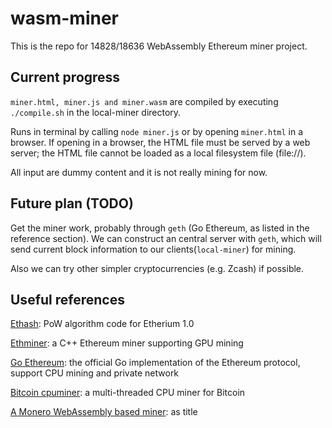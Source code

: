 # wasm-miner
This is the repo for 14828/18636 WebAssembly Ethereum miner project. 

## Current progress
`miner.html, miner.js and miner.wasm` are compiled by executing `./compile.sh` in the local-miner directory.

Runs in terminal by calling `node miner.js` or by opening `miner.html` in a browser. If opening in a browser, the HTML file must be served by a web server; the HTML file cannot be loaded as a local filesystem file (file://). 

All input are dummy content and it is not really mining for now.

## Future plan (TODO)
Get the miner work, probably through `geth` (Go Ethereum, as listed in the reference section). We can construct an central server with `geth`, which will send current block information to our clients(`local-miner`) for mining.

Also we can try other simpler cryptocurrencies (e.g. Zcash) if possible.

## Useful references
[Ethash](https://github.com/ethereum/ethash): PoW algorithm code for Etherium 1.0

[Ethminer](https://github.com/ethereum-mining/ethminer): a C++ Ethereum miner supporting GPU mining

[Go Ethereum](https://github.com/ethereum/go-ethereum): the official Go implementation of the Ethereum protocol, support CPU mining and private network

[Bitcoin cpuminer](https://github.com/jgarzik/cpuminer): a multi-threaded CPU miner for Bitcoin

[A Monero WebAssembly based miner](https://github.com/jtgrassie/xmr-wasm): as title
